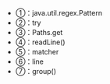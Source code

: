 - ①：java.util.regex.Pattern 
- ②：try
- ③：Paths.get
- ④：readLine()
- ⑤：matcher
- ⑥：line
- ⑦：group()

